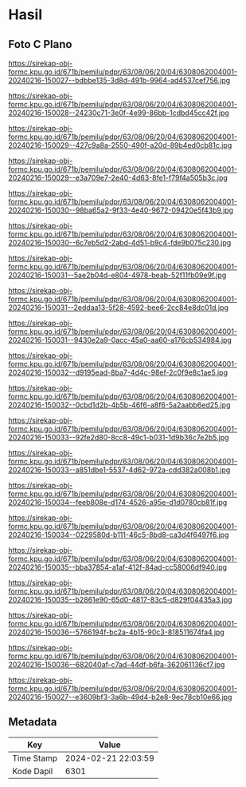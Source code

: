 # Hasil

## Foto C Plano

https://sirekap-obj-formc.kpu.go.id/671b/pemilu/pdpr/63/08/06/20/04/6308062004001-20240216-150027--bdbbe135-3d8d-491b-9964-ad4537cef756.jpg

https://sirekap-obj-formc.kpu.go.id/671b/pemilu/pdpr/63/08/06/20/04/6308062004001-20240216-150028--24230c71-3e0f-4e99-86bb-1cdbd45cc42f.jpg

https://sirekap-obj-formc.kpu.go.id/671b/pemilu/pdpr/63/08/06/20/04/6308062004001-20240216-150029--427c9a8a-2550-490f-a20d-89b4ed0cb81c.jpg

https://sirekap-obj-formc.kpu.go.id/671b/pemilu/pdpr/63/08/06/20/04/6308062004001-20240216-150029--e3a709e7-2e40-4d63-8fe1-f79f4a505b3c.jpg

https://sirekap-obj-formc.kpu.go.id/671b/pemilu/pdpr/63/08/06/20/04/6308062004001-20240216-150030--98ba65a2-9f33-4e40-9672-09420e5f43b9.jpg

https://sirekap-obj-formc.kpu.go.id/671b/pemilu/pdpr/63/08/06/20/04/6308062004001-20240216-150030--6c7eb5d2-2abd-4d51-b9c4-fde9b075c230.jpg

https://sirekap-obj-formc.kpu.go.id/671b/pemilu/pdpr/63/08/06/20/04/6308062004001-20240216-150031--5ae2b04d-e804-4978-beab-52f11fb09e9f.jpg

https://sirekap-obj-formc.kpu.go.id/671b/pemilu/pdpr/63/08/06/20/04/6308062004001-20240216-150031--2eddaa13-5f28-4592-bee6-2cc84e8dc01d.jpg

https://sirekap-obj-formc.kpu.go.id/671b/pemilu/pdpr/63/08/06/20/04/6308062004001-20240216-150031--9430e2a9-0acc-45a0-aa60-a176cb534984.jpg

https://sirekap-obj-formc.kpu.go.id/671b/pemilu/pdpr/63/08/06/20/04/6308062004001-20240216-150032--d9195ead-8ba7-4d4c-98ef-2c0f9e8c1ae5.jpg

https://sirekap-obj-formc.kpu.go.id/671b/pemilu/pdpr/63/08/06/20/04/6308062004001-20240216-150032--0cbd1d2b-4b5b-46f6-a8f6-5a2aabb6ed25.jpg

https://sirekap-obj-formc.kpu.go.id/671b/pemilu/pdpr/63/08/06/20/04/6308062004001-20240216-150033--92fe2d80-8cc8-49c1-b031-1d9b36c7e2b5.jpg

https://sirekap-obj-formc.kpu.go.id/671b/pemilu/pdpr/63/08/06/20/04/6308062004001-20240216-150033--a851dbe1-5537-4d62-972a-cdd382a008b1.jpg

https://sirekap-obj-formc.kpu.go.id/671b/pemilu/pdpr/63/08/06/20/04/6308062004001-20240216-150034--feeb808e-d174-4526-a95e-d1d0780cb81f.jpg

https://sirekap-obj-formc.kpu.go.id/671b/pemilu/pdpr/63/08/06/20/04/6308062004001-20240216-150034--0229580d-b111-46c5-8bd8-ca3d4f6497f6.jpg

https://sirekap-obj-formc.kpu.go.id/671b/pemilu/pdpr/63/08/06/20/04/6308062004001-20240216-150035--bba37854-a1af-412f-84ad-cc58006df940.jpg

https://sirekap-obj-formc.kpu.go.id/671b/pemilu/pdpr/63/08/06/20/04/6308062004001-20240216-150035--b2861e90-65d0-4817-83c5-d829f04435a3.jpg

https://sirekap-obj-formc.kpu.go.id/671b/pemilu/pdpr/63/08/06/20/04/6308062004001-20240216-150036--5766194f-bc2a-4b15-90c3-818511674fa4.jpg

https://sirekap-obj-formc.kpu.go.id/671b/pemilu/pdpr/63/08/06/20/04/6308062004001-20240216-150036--682040af-c7ad-44df-b6fa-362061136cf7.jpg

https://sirekap-obj-formc.kpu.go.id/671b/pemilu/pdpr/63/08/06/20/04/6308062004001-20240216-150027--e3609bf3-3a6b-49d4-b2e8-9ec78cb10e66.jpg


## Metadata

| Key        | Value               |
| ---------- | ------------------- |
| Time Stamp | 2024-02-21 22:03:59 |
| Kode Dapil | 6301                |



